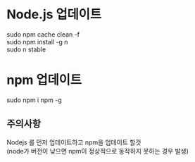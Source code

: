 
# Node.js 업데이트
sudo npm cache clean -f  
sudo npm install -g n  
sudo n stable

# npm 업데이트
sudo npm i npm -g

## 주의사항
Nodejs 를 먼저 업데이트하고 npm을 업데이트 할것  
(node가 버전이 낮으면 npm이 정상적으로 동작하지 못하는 경우 발생)

